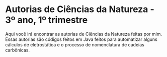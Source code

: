 # Autorias de Ciências da Natureza -  3º ano, 1º trimestre
Aqui você irá encontrar as autorias de Ciências da Natureza feitas por mim.
Essas autorias são códigos feitos em Java feitos para automatizar alguns cálculos de eletrostática e o processo de nomenclatura de cadeias carbônicas.
